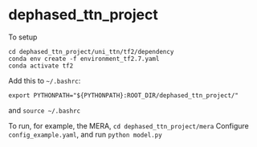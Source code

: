 # dephased_ttn_project


To setup 
```
cd dephased_ttn_project/uni_ttn/tf2/dependency
conda env create -f environment_tf2.7.yaml
conda activate tf2
```

Add this to ```~/.bashrc```:

```export PYTHONPATH="${PYTHONPATH}:ROOT_DIR/dephased_ttn_project/"```

and ```source ~/.bashrc```

To run, for example, the MERA,
```cd dephased_ttn_project/mera```
Configure ```config_example.yaml```, and run
```python model.py```
